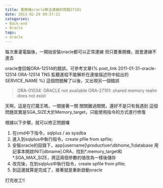 ```yaml
---
title: 重開機oracle無法連線的問題27101
date: 2013-02-20 09:37:11
categories:
- Back-end
- Oracle
tags:
- oracle
---
```

每次重灌電腦後，一開始安裝oracle都可以正常連線
但只要重開機，就會連線不進去

oracle會回報ORA-12514的錯誤，可參考文章{% post_link 2011-01-31-oracle-12514 ORA-12514 TNS 監聽進程不能解析在連接描述符中給出的 SERVICE_NAME %}
這個問題解了以後，又出現另一個錯誤
> ORA-01034: ORACLE not available
> ORA-27101: shared memory realm does not exist

天啊，這是在打魔王嗎，一關接著一關
關關難過關關，還好不是只有我遇到
這個問題其實是SGA_SIZE大於Memory_target，只能使用指令的方式進行修復

根據以下步驟，就可以修正問題囉
1. 在cmd中下指令，sqlplus / as sysdba
2. 進入到sqlplus中執行指令，create pfile from spfile;
3. 安裝oracle的目錄下，app\[username]\product\ver\dbhome_1\database
用記事本開啟INIT[dbname].ORA，找到*.memory_target和*.SGA_MAX_SIZE，將這兩個參數的值改為一樣後儲存
4. 改完後，在到sqlplus中執行指令，create spfile from pfile;
5. 到這邊就算是完成了，接著就是重新啟動oracle

打完收工!!